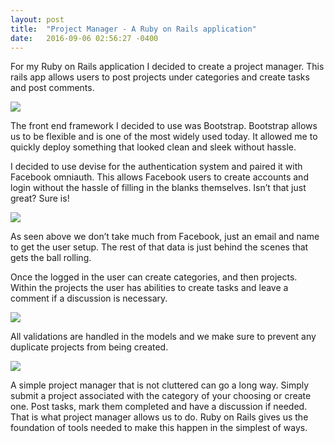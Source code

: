 ```yaml
---
layout: post
title:  "Project Manager - A Ruby on Rails application"
date:   2016-09-06 02:56:27 -0400
---
```



For my Ruby on Rails application I decided to create a project manager. This rails app allows users to post projects under categories and create tasks and post comments.

![](http://i.imgur.com/BUVjp2x.jpg)

The front end framework I decided to use was Bootstrap. Bootstrap allows us to be flexible and is one of the most widely used today. It allowed me to quickly deploy something that looked clean and sleek without hassle. 

I decided to use devise for the authentication system and paired it with Facebook omniauth. This allows Facebook users to create accounts and login without the hassle of filling in the blanks themselves. Isn’t that just great? Sure is!

![](http://i.imgur.com/vLCUlEw.png)

As seen above we don’t take much from Facebook, just an email and name to get the user setup. The rest of that data is just behind the scenes that gets the ball rolling. 

Once the logged in the user can create categories, and then projects. Within the projects the user has abilities to create tasks and leave a comment if a discussion is necessary. 

![](http://i.imgur.com/SAwqhLN.jpg)

All validations are handled in the models and we make sure to prevent any duplicate projects from being created. 

![](http://i.imgur.com/t0P6IkG.jpg)

A simple project manager that is not cluttered can go a long way. Simply submit a project associated with the category of your choosing or create one. Post tasks, mark them completed and have a discussion if needed. That is what project manager allows us to do. Ruby on Rails gives us the foundation of tools needed to make this happen in the simplest of ways.



